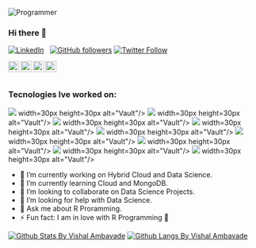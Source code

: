 ![Programmer](https://media.giphy.com/media/p4NLw3I4U0idi/giphy.gif)

### Hi there 👋
[![LinkedIn](https://img.shields.io/badge/Linkedin-Vishal%20Ambavade-blue)](https://www.linkedin.com/in/vishal-ambavade-10941812b/)
&nbsp;
[![GitHub followers](https://img.shields.io/github/followers/VishalAmbavade.svg?style=social&label=Follow&maxAge=2592000)](https://github.com/ghimireadarsh?tab=followers)
[![Twitter Follow](https://img.shields.io/twitter/follow/vishal_ambavade.svg?style=social)](https://twitter.com/vishal_ambavade)  

<a href="https://twitter.com/vishal_ambavade">
  <img align="left" alt="Vishal Ambavade | Twitter" width="22px" src="https://cdn.jsdelivr.net/npm/simple-icons@v3/icons/twitter.svg" />
</a>
<a href="https://www.linkedin.com/in/vishal-ambavade-10941812b">
  <img align="left" alt="Vishal's LinkdeIN" width="22px" src="https://cdn.jsdelivr.net/npm/simple-icons@v3/icons/linkedin.svg" />
</a>
<a href="https://www.instagram.com/_vishal_ambavade/">
  <img align="left" alt="Vishal's Instagram" width="22px" src="https://cdn.jsdelivr.net/npm/simple-icons@v3/icons/instagram.svg" />
</a>
<a href="https://stackoverflow.com/users/9611950/vishal-a">
  <img align="left" alt="Vishal's StackOverflow" width="22px" src="https://img.icons8.com/metro/26/000000/stackoverflow.png"/>
</a>
  </p>
<br>
<br>

<!--
**VishalAmbavade/VishalAmbavade** is a ✨ _special_ ✨ repository because its `README.md` (this file) appears on your GitHub profile.
Here are some ideas to get you started:-->

### Tecnologies Ive worked on:

<img src="https://img.icons8.com/color/48/000000/nutanix.png">
     width=30px
     height=30px
     alt="Vault"/>
<img src="https://img.icons8.com/color/48/000000/google-cloud-platform.png">
     width=30px
     height=30px
     alt="Vault"/>
<img src="https://img.icons8.com/color/48/000000/python.png">
     width=30px
     height=30px
     alt="Vault"/>
<img src="https://www.r-project.org/logo/Rlogo.svg">
     width=30px
     height=30px
     alt="Vault"/>   
<img src="https://img.icons8.com/fluent/48/000000/android-os.png">
     width=30px
     height=30px
     alt="Vault"/>  
<img src="https://img.icons8.com/color/48/000000/java-coffee-cup-logo.png">
     width=30px
     height=30px
     alt="Vault"/> 
<img src="https://www.mysql.com/common/logos/powered-by-mysql-167x86.png">
     width=30px
     height=30px
     alt="Vault"/> 
<img src="https://upload.wikimedia.org/wikipedia/commons/b/b9/Wireshark_Logo.svg">
     width=30px
     height=30px
     alt="Vault"/>
 <img src="https://webassets.mongodb.com/_com_assets/cms/MongoDB_Logo_FullColorBlack_RGB-4td3yuxzjs.png">
     width=30px
     height=30px
     alt="Vault"/>    
     

- 🔭 I’m currently working on Hybrid Cloud and Data Science.
- 🌱 I’m currently learning Cloud and MongoDB.
- 👯 I’m looking to collaborate on Data Science Projects.
- 🤔 I’m looking for help with Data Science.
- 💬 Ask me about R Proramming.
- ⚡ Fun fact: I am in love with R Programming :heartbeat:
<!---- 📫 How to reach me:   
- 😄 Pronouns: ...-->

[![Github Stats By Vishal Ambavade](https://github-readme-stats.vercel.app/api?username=VishalAmbavade&hide=prs&show_icons=true&title_color=fff&icon_color=79ff97&text_color=9f9f9f&bg_color=151515&count_private=true)]()
[![Github Langs By Vishal Ambavade](https://github-readme-stats.vercel.app/api/top-langs/?username=VishalAmbavade&layout=compact&show_icons=true&title_color=fff&icon_color=79ff97&text_color=9f9f9f&bg_color=151515)]()
